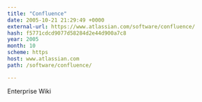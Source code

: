 ```yaml
---
title: "Confluence"
date: 2005-10-21 21:29:49 +0000
external-url: https://www.atlassian.com/software/confluence/
hash: f5771cdcd9077d58284d2e44d900a7c8
year: 2005
month: 10
scheme: https
host: www.atlassian.com
path: /software/confluence/

---
```


Enterprise Wiki
